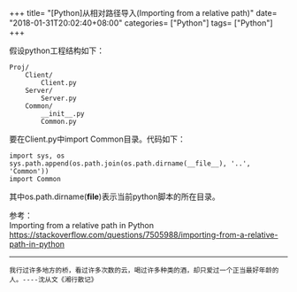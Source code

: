 +++
title= "[Python]从相对路径导入(Importing from a relative path)"
date= "2018-01-31T20:02:40+08:00"
categories= ["Python"]
tags= ["Python"]
+++

假设python工程结构如下：

    Proj/
        Client/
            Client.py
        Server/
            Server.py
        Common/
            __init__.py
            Common.py
            
要在Client.py中import Common目录。代码如下：
            
    import sys, os
    sys.path.append(os.path.join(os.path.dirname(__file__), '..', 'Common'))
    import Common
    
其中os.path.dirname(__file__)表示当前python脚本的所在目录。

参考：  
Importing from a relative path in Python  
https://stackoverflow.com/questions/7505988/importing-from-a-relative-path-in-python

***
`我行过许多地方的桥，看过许多次数的云，喝过许多种类的酒，却只爱过一个正当最好年龄的人。----沈从文《湘行散记》`